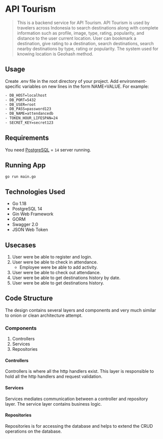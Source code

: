 # API Tourism
> This is a backend service for API Tourism. API Tourism is used by travelers across Indonesia to search destinations along with complete information
such as profile, image, type, rating, popularity, and distance to the user current location. User can bookmark a destination, give rating to a destination,
search destinations, search nearby destinations by type, rating or popularity. The system used for knowing location is Geohash method.

## Usage
Create .env file in the root directory of your project. Add environment-specific variables on new lines in the form NAME=VALUE. For example:

```bash
- DB_HOST=localhost
- DB_PORT=5432
- DB_USER=root
- DB_PASS=password123
- DB_NAME=attendancedb
- TOKEN_HOUR_LIFESPAN=24
- SECRET_KEY=secret123
```

## Requirements
You need [PostgreSQL](https://www.postgresql.org/) = `14` server running.

## Running App

```bash
go run main.go
```

## Technologies Used
- Go 1.18
- PostgreSQL 14
- Gin Web Framework
- GORM
- Swagger 2.0
- JSON Web Token

## Usecases
1. User were be able to register and login.
2. User were be able to check in attendance.
    - Employee were be able to add activity.
3. User were be able to check out attendance.
4. User were be able to get destinations history by date.
5. User were be able to get destinations history.

## Code Structure
The design contains several layers and components and very much similar to onion or clean architecture attempt.

### Components
1. Controllers
2. Services
3. Repositories

#### Controllers
Controllers is where all the http handlers exist. This layer is responsible to hold all the http handlers and request validation.

#### Services
Services mediates communication between a controller and repository layer. The service layer contains business logic.

#### Repositories
Repositories is for accessing the database and helps to extend the CRUD operations on the database.
